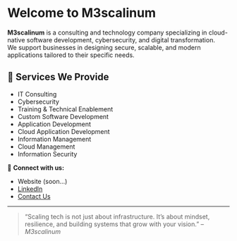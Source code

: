 # Welcome to M3scalinum

**M3scalinum** is a consulting and technology company specializing in cloud-native software development, cybersecurity, and digital transformation.  
We support businesses in designing secure, scalable, and modern applications tailored to their specific needs.

## 💼 Services We Provide

- IT Consulting  
- Cybersecurity  
- Training & Technical Enablement  
- Custom Software Development  
- Application Development  
- Cloud Application Development  
- Information Management  
- Cloud Management  
- Information Security

🔗 **Connect with us:**

- Website (soon...)
- [LinkedIn](https://www.linkedin.com/company/m3scalinum)
- [Contact Us](mailto:contact@m3scalinum.com)
---

> “Scaling tech is not just about infrastructure. It’s about mindset, resilience, and building systems that grow with your vision.” – *M3scalinum*
